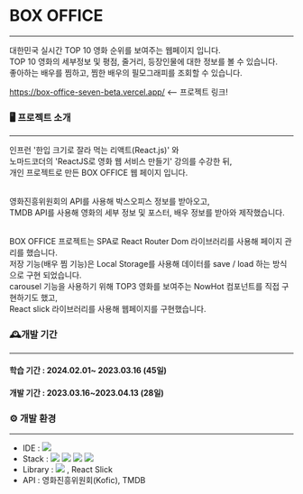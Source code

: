 # BOX OFFICE
-------------
대한민국 실시간 TOP 10 영화 순위를 보여주는 웹페이지 입니다. <br>
TOP 10 영화의 세부정보 및 평점, 줄거리, 등장인물에 대한 정보를 볼 수 있습니다. <br>
좋아하는 배우를 찜하고, 찜한 배우의 필모그래피를 조회할 수 있습니다.

https://box-office-seven-beta.vercel.app/ <-- 프로젝트 링크!


### 🖥️ 프로젝트 소개
-------------

인프런 '한입 크기로 잘라 먹는 리액트(React.js)' 와 <br>
노마드코더의 'ReactJS로 영화 웹 서비스 만들기' 강의를 수강한 뒤, <br>
개인 프로젝트로 만든 BOX OFFICE 웹 페이지 입니다. <br><br>

영화진흥위원회의 API를 사용해 박스오피스 정보를 받아오고, <br>
TMDB API를 사용해 영화의 세부 정보 및 포스터, 배우 정보를 받아와 제작했습니다. <br><br>


BOX OFFICE 프로젝트는 SPA로 React Router Dom 라이브러리를 사용해 페이지 관리를 했습니다. <br>
저장 기능(배우 찜 기능)은 Local Storage를 사용해 데이터를 save / load 하는 방식으로 구현 되었습니다. <br>
carousel 기능을 사용하기 위해 TOP3 영화를 보여주는 NowHot 컴포넌트를 직접 구현하기도 했고, <br>
React slick 라이브러리를 사용해 웹페이지를 구현했습니다.<br>


### 🕰️개발 기간
-------------
#### 학습 기간 : 2024.02.01~ 2023.03.16 (45일)
#### 개발 기간 : 2023.03.16~2023.04.13 (28일)


### ⚙️ 개발 환경
-------------
- IDE : <img src="https://img.shields.io/badge/VisualStudioCode-007ACC?style=flat-square&logo=visualstudiocode&logoColor=white"/>
- Stack : <img src="https://img.shields.io/badge/React-61DAFB?style=flat-square&logo=react&logoColor=black"/> <img src="https://img.shields.io/badge/JavaScript-F7DF1E?style=flat-square&logo=javascript&logoColor=black"/> <img src="https://img.shields.io/badge/HTML5-E34F26?style=flat-square&logo=html5&logoColor=white"/> <img src="https://img.shields.io/badge/CSS3-1572B6?style=flat-square&logo=css3&logoColor=white"/>
- Library : <img src="https://img.shields.io/badge/React Router-CA4245?style=flat-square&logo=reactrouter&logoColor=black"/> , React Slick
- API : 영화진흥위원회(Kofic), TMDB

